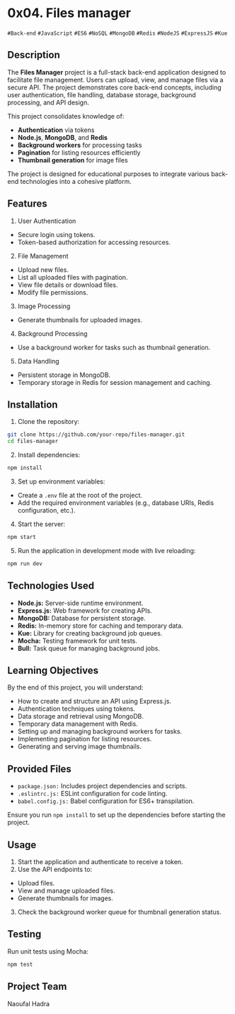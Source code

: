 # 0x04. Files manager
`#Back-end` `#JavaScript` `#ES6` `#NoSQL` `#MongoDB` `#Redis` `#NodeJS` `#ExpressJS` `#Kue`

## Description

The **Files Manager** project is a full-stack back-end application designed to facilitate file management. Users can upload, view, and manage files via a secure API. The project demonstrates core back-end concepts, including user authentication, file handling, database storage, background processing, and API design.

This project consolidates knowledge of:
- **Authentication** via tokens
- **Node.js**, **MongoDB**, and **Redis**
- **Background workers** for processing tasks
- **Pagination** for listing resources efficiently
- **Thumbnail generation** for image files

The project is designed for educational purposes to integrate various back-end technologies into a cohesive platform.

## Features

1. User Authentication
- Secure login using tokens.
- Token-based authorization for accessing resources.

2. File Management
- Upload new files.
- List all uploaded files with pagination.
- View file details or download files.
- Modify file permissions.

3. Image Processing
- Generate thumbnails for uploaded images.

4. Background Processing
- Use a background worker for tasks such as thumbnail generation.

5. Data Handling
- Persistent storage in MongoDB.
- Temporary storage in Redis for session management and caching.

## Installation

1. Clone the repository:
```bash
git clone https://github.com/your-repo/files-manager.git
cd files-manager
```

2. Install dependencies:
```bash
npm install
```

3. Set up environment variables:
- Create a `.env` file at the root of the project.
- Add the required environment variables (e.g., database URIs, Redis configuration, etc.).

4. Start the server:
```bash
npm start
```

5. Run the application in development mode with live reloading:
```bash
npm run dev
```

## Technologies Used

- **Node.js:** Server-side runtime environment.
- **Express.js:** Web framework for creating APIs.
- **MongoDB:** Database for persistent storage.
- **Redis:** In-memory store for caching and temporary data.
- **Kue:** Library for creating background job queues.
- **Mocha:** Testing framework for unit tests.
- **Bull:** Task queue for managing background jobs.

## Learning Objectives

By the end of this project, you will understand:
- How to create and structure an API using Express.js.
- Authentication techniques using tokens.
- Data storage and retrieval using MongoDB.
- Temporary data management with Redis.
- Setting up and managing background workers for tasks.
- Implementing pagination for listing resources.
- Generating and serving image thumbnails.

## Provided Files
- `package.json:` Includes project dependencies and scripts.
- `.eslintrc.js:` ESLint configuration for code linting.
- `babel.config.js:` Babel configuration for ES6+ transpilation.

Ensure you run `npm install` to set up the dependencies before starting the project.

## Usage

1. Start the application and authenticate to receive a token.
2. Use the API endpoints to:
- Upload files.
- View and manage uploaded files.
- Generate thumbnails for images.
3. Check the background worker queue for thumbnail generation status.

## Testing

Run unit tests using Mocha:
```bash
npm test
```

## Project Team
Naoufal Hadra
